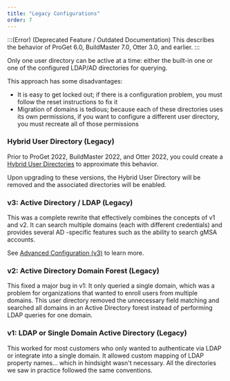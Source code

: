 ```yaml
---
title: "Legacy Configurations"
order: 7
---
```


:::(Error) (Deprecated Feature / Outdated Documentation)
This describes the behavior of ProGet 6.0, BuildMaster 7.0, Otter 3.0, and earlier. 
:::

Only one user directory can be active at a time: either the built-in one or one of the configured LDAP/AD directories for querying.

This approach has some disadvantages:

 * It is easy to get locked out; if there is a configuration problem, you must follow the reset instructions to fix it
 * Migration of domains is tedious; because each of these directories uses its own permissions, if you want to configure a different user directory, you must recreate all of those permissions


### Hybrid User Directory (Legacy)
Prior to ProGet 2022, BuildMaster 2022, and Otter 2022, you could create a [Hybrid User Directories](/docs/installation/security-ldap-active-directory/legacyconfigurations/various-ldap-combining-with-built-in) to approximate this behavior.

Upon upgrading to these versions, the Hybrid User Directory will be removed and the associated directories will be enabled.

### v3: Active Directory / LDAP (Legacy)

This was a complete rewrite that effectively combines the concepts of v1 and v2. It can search multiple domains (each with different credentials) and provides several AD -specific features such as the ability to search gMSA accounts.

See [Advanced Configuration (v3)](/docs/installation/security-ldap-active-directory/legacyconfigurations/various-ldap-v3-advanced) to learn more.

### v2: Active Directory Domain Forest (Legacy)

This fixed a major bug in v1: It only queried a single domain, which was a problem for organizations that wanted to enroll users from multiple domains. This user directory removed the unnecessary field matching and searched all domains in an Active Directory forest instead of performing LDAP queries for one domain.

### v1: LDAP or Single Domain Active Directory (Legacy)

This worked for most customers who only wanted to authenticate via LDAP or integrate into a single domain. It allowed custom mapping of LDAP property names... which in hindsight wasn't necessary. All the directories we saw in practice followed the same conventions.
